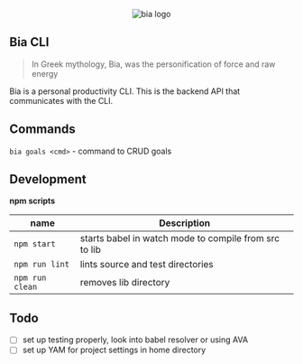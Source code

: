 <p align="center">
  <img src="http://i.imgur.com/khI1zOw.png" alt="bia logo" />
</p>

## Bia CLI
> In Greek mythology, Bia, was the personification of force and raw energy

Bia is a personal productivity CLI.  This is the backend API that communicates
with the CLI.

## Commands
`bia goals <cmd>` - command to CRUD goals

## Development

**npm scripts**  

|name|Description|
|---|---|
|`npm start`|starts babel in watch mode to compile from src to lib|
|`npm run lint`|lints source and test directories|
|`npm run clean`|removes lib directory|

## Todo
- [ ] set up testing properly, look into babel resolver or using AVA
- [ ] set up YAM for project settings in home directory
